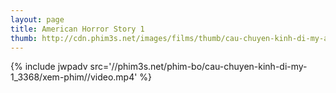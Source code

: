 ```yaml
---
layout: page
title: American Horror Story 1
thumb: http://cdn.phim3s.net/images/films/thumb/cau-chuyen-kinh-di-my-american-horror-story-2011.jpg
---
```

{% include jwpadv src='//phim3s.net/phim-bo/cau-chuyen-kinh-di-my-1_3368/xem-phim//video.mp4' %}